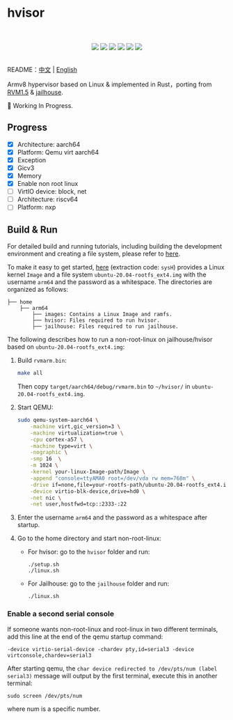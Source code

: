 # hvisor 
<p align = "center">
<br><br>
<img src="https://img.shields.io/badge/hvisor-orange" />
<img src="https://img.shields.io/github/license/syswonder/hvisor?color=red" />
<img src="https://img.shields.io/github/contributors/syswonder/hvisor?color=blue" />
<img src="https://img.shields.io/github/languages/code-size/syswonder/hvisor?color=green">
<img src="https://img.shields.io/github/repo-size/syswonder/hvisor?color=white">
<img src="https://img.shields.io/github/languages/top/syswonder/hvisor?color=orange">
<br><br>
</p>

README：[中文](./README-zh.md) | [English](./README.md)

Armv8 hypervisor based on Linux & implemented in Rust，porting from [RVM1.5](https://github.com/rcore-os/RVM1.5) & [jailhouse](https://github.com/siemens/jailhouse).

🚧 Working In Progress.

## Progress

- [x] Architecture: aarch64
- [x] Platform: Qemu virt aarch64
- [x] Exception
- [x] Gicv3
- [x] Memory
- [x] Enable non root linux
- [ ] VirtIO device: block, net
- [ ] Architecture: riscv64
- [ ] Platform: nxp

## Build & Run

For detailed build and running tutorials, including building the development environment and creating a file system, please refer to [here](https://report.syswonder.org/#/2023/20230421_ARM64-QEMU-jailhouse).

To make it easy to get started, [here](https://bhpan.buaa.edu.cn/link/AA1BF35BBB05DA40EB8A837C2B2B3C8277) (extraction code: `sysH`) provides a  Linux kernel `Image` and a file system `ubuntu-20.04-rootfs_ext4.img` with the username `arm64` and the password as a whitespace. The directories are organized as follows:

```
├── home
	├── arm64 
        ├── images: Contains a Linux Image and ramfs.
        ├── hvisor: Files required to run hvisor.
        ├── jailhouse: Files required to run jailhouse.
```

The following describes how to run a non-root-linux on jailhouse/hvisor based on `ubuntu-20.04-rootfs_ext4.img`:

1. Build `rvmarm.bin`:

   ```bash
   make all
   ```

   Then copy `target/aarch64/debug/rvmarm.bin` to `~/hvisor/` in `ubuntu-20.04-rootfs_ext4.img`.

2. Start QEMU:

   ```bash
   sudo qemu-system-aarch64 \
       -machine virt,gic_version=3 \
       -machine virtualization=true \
       -cpu cortex-a57 \
       -machine type=virt \
       -nographic \
       -smp 16  \
       -m 1024 \
       -kernel your-linux-Image-path/Image \
       -append "console=ttyAMA0 root=/dev/vda rw mem=768m" \
       -drive if=none,file=your-rootfs-path/ubuntu-20.04-rootfs_ext4.img,id=hd0,format=raw \
       -device virtio-blk-device,drive=hd0 \
       -net nic \
       -net user,hostfwd=tcp::2333-:22
   ```

3. Enter the username `arm64` and the password as a whitespace after startup.

4. Go to the home directory and start non-root-linux:

   * For hvisor: go to the `hvisor` folder and run:

     ```
     ./setup.sh
     ./linux.sh
     ```

   * For Jailhouse: go to the `jailhouse` folder and run:

     ```
     ./linux.sh
     ```

### Enable a second serial console

If someone wants non-root-linux and root-linux in two different terminals, add this line at the end of the qemu startup command:

```
-device virtio-serial-device -chardev pty,id=serial3 -device virtconsole,chardev=serial3
```

After starting qemu, the `char device redirected to /dev/pts/num (label serial3)` message will output by the first terminal, execute this in another terminal:

```
sudo screen /dev/pts/num
```

where num is a specific number.

